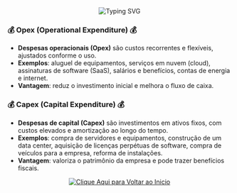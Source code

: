 <div align="center">
  <img src="https://readme-typing-svg.herokuapp.com?color=FFB6C1&size=30&center=true&vCenter=true&width=600&lines=✨+Despesas+vs+Investimentos+✨&repeat=true" alt="Typing SVG" />
</div>


### 💰 Opex (Operational Expenditure) 💰
- **Despesas operacionais (Opex)** são custos recorrentes e flexíveis, ajustados conforme o uso.
- **Exemplos**: aluguel de equipamentos, serviços em nuvem (cloud), assinaturas de software (SaaS), salários e benefícios, contas de energia e internet.
- **Vantagem**: reduz o investimento inicial e melhora o fluxo de caixa.

### 💰 Capex (Capital Expenditure) 💰
- **Despesas de capital (Capex)** são investimentos em ativos fixos, com custos elevados e amortização ao longo do tempo.
- **Exemplos**: compra de servidores e equipamentos, construção de um data center, aquisição de licenças perpétuas de software, compra de veículos para a empresa, reforma de instalações.
- **Vantagem**: valoriza o patrimônio da empresa e pode trazer benefícios fiscais.

<p align="center">
  <a href="https://github.com/samiramedeiros/Santander-Code-Girls-25/blob/main/Modules/Inicio.md">
    <img src="https://readme-typing-svg.herokuapp.com?color=FFB6C1&size=30&center=true&vCenter=true&width=600&lines=✨+Clique+Aqui+para+Voltar+ao+Inicio+✨&repeat=true" alt="Clique Aqui para Voltar ao Inicio" />
  </a>
</p>

